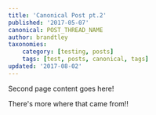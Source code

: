 ```yaml
---
title: 'Canonical Post pt.2'
published: '2017-05-07'
canonical: POST_THREAD_NAME
author: brandtley
taxonomies:
    category: [testing, posts]
    tags: [test, posts, canonical, tags]
updated: '2017-08-02'
---
```

Second page content goes here!

There's more where that came from!!